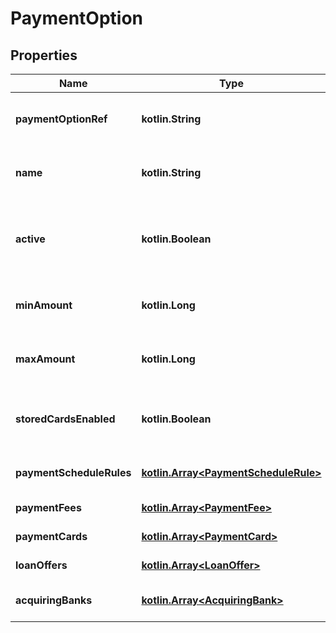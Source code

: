 
# PaymentOption

## Properties
Name | Type | Description | Notes
------------ | ------------- | ------------- | -------------
**paymentOptionRef** | **kotlin.String** | The payment option reference |  [optional]
**name** | **kotlin.String** | The payment option name |  [optional]
**active** | **kotlin.Boolean** | Indicates if the payment option is active or not |  [optional]
**minAmount** | **kotlin.Long** | The minimum amount allowed |  [optional]
**maxAmount** | **kotlin.Long** | The maximum amount allowed |  [optional]
**storedCardsEnabled** | **kotlin.Boolean** | Indicates if stored cards are enabled or not |  [optional]
**paymentScheduleRules** | [**kotlin.Array&lt;PaymentScheduleRule&gt;**](PaymentScheduleRule.md) | All payment schedule rules data |  [optional]
**paymentFees** | [**kotlin.Array&lt;PaymentFee&gt;**](PaymentFee.md) | All payment fees data |  [optional]
**paymentCards** | [**kotlin.Array&lt;PaymentCard&gt;**](PaymentCard.md) | All payment cards data |  [optional]
**loanOffers** | [**kotlin.Array&lt;LoanOffer&gt;**](LoanOffer.md) | All loan offers data |  [optional]
**acquiringBanks** | [**kotlin.Array&lt;AcquiringBank&gt;**](AcquiringBank.md) | All acquiring banks data |  [optional]



